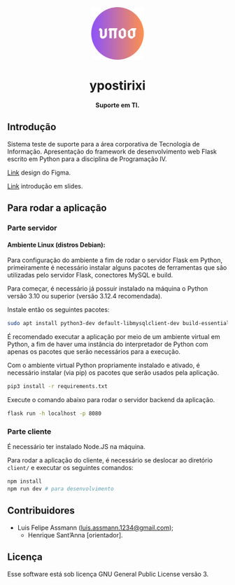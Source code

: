 <div align='center'>
    <img width="120" src='client/public/ypostiriki.svg'>
    <h1>ypostirixi</h1>
    <span><strong>Suporte em TI.</strong></span>
</div>

## Introdução

Sistema teste de suporte para a área corporativa de Tecnologia de Informação.
Apresentação do framework de desenvolvimento web Flask escrito em Python para a disciplina de Programação IV.

[Link](https://www.figma.com/design/kO6cNfBBbe8yq1rRT2ZCd3/ypostirixi) design do Figma.

[Link](https://www.canva.com/design/DAGMK3IUoUs/rpF5QmN6diXEYIiO7Oo8FQ/edit?utm_content=DAGMK3IUoUs&utm_campaign=designshare&utm_medium=link2&utm_source=sharebutton) introdução em slides.

## Para rodar a aplicação

### Parte servidor

#### Ambiente Linux (distros Debian):

Para configuração do ambiente a fim de rodar o servidor Flask em Python, primeiramente é necessário instalar alguns pacotes de ferramentas que são utilizadas pelo servidor Flask, conectores MySQL e build.

Para começar, é necessário já possuir instalado na máquina o Python versão 3.10 ou superior (versão 3.12.4 recomendada).

Instale então os seguintes pacotes:

```sh
sudo apt install python3-dev default-libmysqlclient-dev build-essential pkg-config python3-pip python3-venv
```

É recomendado executar a aplicação por meio de um ambiente virtual em Python, a fim de haver uma instância
do interpretador de Python com apenas os pacotes que serão necessários para a execução.

Com o ambiente virtual Python propriamente instalado e ativado, é necessário instalar (via pip) os pacotes que
serão usados pela aplicação.


```sh
pip3 install -r requirements.txt
```

Execute o comando abaixo para rodar o servidor backend da aplicação.

```sh
flask run -h localhost -p 8080
```

### Parte cliente

É necessário ter instalado Node.JS na máquina.

Para rodar a aplicação do cliente, é necessário se deslocar ao diretório `client/` e executar os seguintes comandos:

```sh
npm install
npm run dev # para desenvolvimento
```

## Contribuidores

- Luis Felipe Assmann (luis.assmann.1234@gmail.com);
    - Henrique Sant’Anna [orientador].

## Licença

Esse software está sob licença GNU General Public License versão 3.
